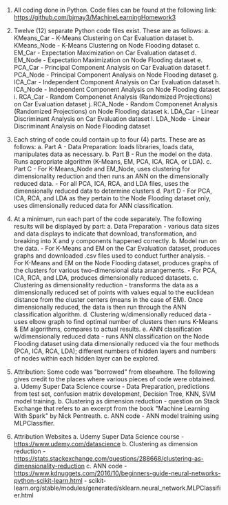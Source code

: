 1. All coding done in Python.  Code files can be found at the following link:  https://github.com/bjmay3/MachineLearningHomework3

2. Twelve (12) separate Python code files exist.  These are as follows:
	a. KMeans_Car - K-Means Clustering on Car Evaluation dataset
	b. KMeans_Node - K-Means Clustering on Node Flooding dataset
	c. EM_Car - Expectation Maximization on Car Evaluation dataset
	d. EM_Node - Expectation Maximization on Node Flooding dataset
	e. PCA_Car - Principal Component Analysis on Car Evaluation dataset
	f. PCA_Node - Principal Component Analysis on Node Flooding dataset
	g. ICA_Car - Independent Component Analysis on Car Evaluation dataset
	h. ICA_Node - Independent Component Analysis on Node Flooding dataset
	i. RCA_Car - Random Componenet Analysis (Randomized Projections) on Car Evaluation dataset
	j. RCA_Node - Random Componenet Analysis (Randomized Projections) on Node Flooding dataset
	k. LDA_Car - Linear Discriminant Analysis on Car Evaluation dataset
	l. LDA_Node - Linear Discriminant Analysis on Node Flooding dataset

3. Each string of code could contain up to four (4) parts.  These are as follows:
	a. Part A - Data Preparation:  loads libraries, loads data, manipulates data as necessary.
	b. Part B - Run the model on the data.  Runs appropriate algorithm (K-Means, EM, PCA, ICA, RCA, or LDA).
	c. Part C - For K-Means_Node and EM_Node, uses clustering for dimensionality reduction and then runs an ANN on the dimensionally reduced data.
		  - For all PCA, ICA, RCA, and LDA files, uses the dimensionally reduced data to determine clusters
	d. Part D - For PCA, ICA, RCA, and LDA as they pertain to the Node Flooding dataset only, uses dimensionally reduced data for ANN classification.

4. At a minimum, run each part of the code separately.	The following results will be displayed by part:
	a. Data Preparation - various data sizes and data displays to indicate that download, transformation, and breaking into X and y components happened correctly.
	b. Model run on the data.
		- For K-Means and EM on the Car Evaluation dataset, produces graphs and downloaded .csv files used to conduct further analysis.
		- For K-Means and EM on the Node Flooding dataset, produces graphs of the clusters for various two-dimensional data arrangements.
		- For PCA, ICA, RCA, and LDA, produces dimensionally reduced datasets.
	c. Clustering as dimensionality reduction - transforms the data as a dimensionally reduced set of points with values equal to the euclidean distance from the cluster centers (means in the case of EM).  Once dimensionally reduced, the data is then run through the ANN classification algorithm.
	d. Clustering w/dimensionally reduced data - uses elbow graph to find optimal number of clusters then runs K-Means & EM algorithms, compares to actual results.
	e. ANN classification w/dimensionally reduced data - runs ANN classification on the Node Flooding dataset using data dimensionally reduced via the four methods (PCA, ICA, RCA, LDA); different numbers of hidden layers and numbers of nodes within each hidden layer can be explored.

5. Attribution:  Some code was "borrowed" from elsewhere.  The following gives credit to the places where various pieces of code were obtained.
	a. Udemy Super Data Science course - Data Preparation, predictions from test set, confusion matrix development, Decision Tree, KNN, SVM model training.
	b. Clustering as dimension reduction - question on Stack Exchange that refers to an excerpt from the book "Machine Learning With Spark" by Nick Pentreath.
	c. ANN code - ANN model training using MLPClassifier.

6. Attribution Websites
	a. Udemy Super Data Science course - https://www.udemy.com/datascience
	b. Clustering as dimension reduction - https://stats.stackexchange.com/questions/288668/clustering-as-dimensionality-reduction
	c. ANN code - https://www.kdnuggets.com/2016/10/beginners-guide-neural-networks-python-scikit-learn.html
		    - scikit-learn.org/stable/modules/generated/sklearn.neural_network.MLPClassifier.html
